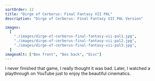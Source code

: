 ```yaml
---
sortOrder: 12
title: "Dirge of Cerberus: Final Fantasy VII PAL"
description: "Dirge of Cerberus: Final Fantasy VII PAL Version"

images:
  [
    "./images/dirge-of-cerberus-final-fantasy-vii-pal1.jpg",
    "./images/dirge-of-cerberus-final-fantasy-vii-pal2.jpg",
    "./images/dirge-of-cerberus-final-fantasy-vii-pal3.jpg",
  ]
imagesAlt: ["Box front", "Box back", "Disc"]
---
```


I never finished that game, I really thought it was bad. Later, I watched a playthrough on YouTube just to enjoy the beautiful cinematics.
